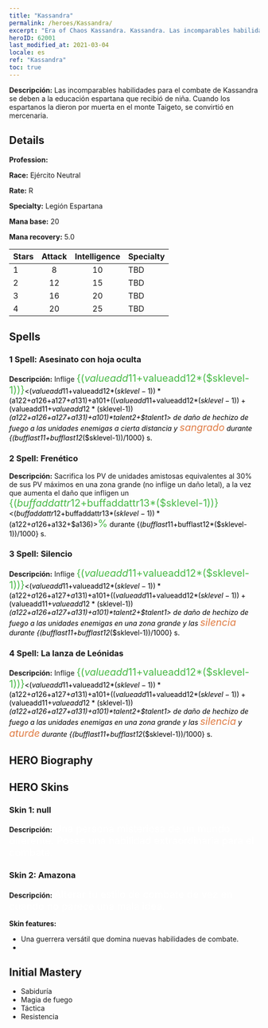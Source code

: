 ```yaml
---
title: "Kassandra"
permalink: /heroes/Kassandra/
excerpt: "Era of Chaos Kassandra. Kassandra. Las incomparables habilidades para el combate de Kassandra se deben a la educación espartana que recibió de niña. Cuando los espartanos la dieron por muerta en el monte Taigeto, se convirtió en mercenaria."
heroID: 62001
last_modified_at: 2021-03-04
locale: es
ref: "Kassandra"
toc: true
---
```

 **Descripción:** Las incomparables habilidades para el combate de Kassandra se deben a la educación espartana que recibió de niña. Cuando los espartanos la dieron por muerta en el monte Taigeto, se convirtió en mercenaria.
## Details
 **Profession:** 

 **Race:** Ejército Neutral

 **Rate:** R

 **Specialty:** Legión Espartana

 **Mana base:** 20

 **Mana recovery:** 5.0


  | Stars   |     Attack     |  Intelligence  |      Specialty     |
  |---------|:---------------:|:---------------:|--------------------|
  |    1    | 8 | 10 | TBD |
  |    2    | 12 | 15 | TBD |
  |    3    | 16 | 20 | TBD |
  |    4    | 20 | 25 | TBD |

## Spells
### 1 Spell: Asesinato con hoja oculta
 **Descripción:** Inflige <span style="color: #48b946;font-size:20px">{($valueadd11+$valueadd12*($sklevel-1))}</span><span style="color: black"><($valueadd11+$valueadd12*($sklevel-1))*($a122+$a126+$a127+$a131)+$a101+(($valueadd11+$valueadd12*($sklevel-1))+($valueadd11+$valueadd12*($sklevel-1))*($a122+$a126+$a127+$a131)+$a101)*$talent2+$talent1> de daño de hechizo de fuego a las unidades enemigas a cierta distancia y <span style="color: #e07c44;font-size:20px">sangrado</span><span style="color: black"> durante {($bufflast11+$bufflast12*($sklevel-1))/1000} s.

### 2 Spell: Frenético
 **Descripción:** Sacrifica los PV de unidades amistosas equivalentes al 30% de sus PV máximos en una zona grande (no inflige un daño letal), a la vez que aumenta el daño que infligen un <span style="color: #48b946;font-size:20px">{($buffaddattr12+$buffaddattr13*($sklevel-1))}</span><span style="color: black"><($buffaddattr12+$buffaddattr13*($sklevel-1))*($a122+$a126+$a132+$a136)><span style="color: #48b946;font-size:20px">%</span><span style="color: black"> durante {($bufflast11+$bufflast12*($sklevel-1))/1000} s.

### 3 Spell: Silencio
 **Descripción:** Inflige <span style="color: #48b946;font-size:20px">{($valueadd11+$valueadd12*($sklevel-1))}</span><span style="color: black"><($valueadd11+$valueadd12*($sklevel-1))*($a122+$a126+$a127+$a131)+$a101+(($valueadd11+$valueadd12*($sklevel-1))+($valueadd11+$valueadd12*($sklevel-1))*($a122+$a126+$a127+$a131)+$a101)*$talent2+$talent1> de daño de hechizo de fuego a las unidades enemigas en una zona grande y las <span style="color: #e07c44;font-size:20px">silencia</span><span style="color: black"> durante {($bufflast11+$bufflast12*($sklevel-1))/1000} s.

### 4 Spell: La lanza de Leónidas
 **Descripción:** Inflige <span style="color: #48b946;font-size:20px">{($valueadd11+$valueadd12*($sklevel-1))}</span><span style="color: black"><($valueadd11+$valueadd12*($sklevel-1))*($a122+$a126+$a127+$a131)+$a101+(($valueadd11+$valueadd12*($sklevel-1))+($valueadd11+$valueadd12*($sklevel-1))*($a122+$a126+$a127+$a131)+$a101)*$talent2+$talent1> de daño de hechizo de fuego a las unidades enemigas en una zona grande y las <span style="color: #e07c44;font-size:20px">silencia</span><span style="color: black"> y <span style="color: #e07c44;font-size:20px">aturde</span><span style="color: black"> durante {($bufflast11+$bufflast12*($sklevel-1))/1000} s.


## HERO Biography

## HERO Skins
### Skin 1: **null**

 **Descripción:** <span style="color: #ffffff;font-size:20px">Una persona misteriosa de un mundo diferente. Posee una habilidad extraordinaria para el combate.</span>


### Skin 2: **Amazona**

 **Descripción:** <span style="color: #ffffff;font-size:20px">Alterar tu estilo de combate de vez en cuando no parece una mala idea.</span>

 **Skin features:** 

   - Una guerrera versátil que domina nuevas habilidades de combate.
   - 


## Initial Mastery
   - Sabiduría
   - Magia de fuego
   - Táctica
   - Resistencia
